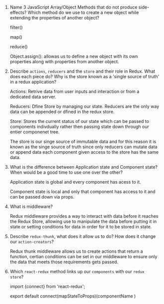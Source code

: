 1.  Name 3 JavaScript Array/Object Methods that do not produce side-effects? Which method do we use to create a new object 
while extending the properties of another object?

	filter()

	map()

	reduce()

	Object.assign(): allowas us to define a new object with its own properties along with properties from another object. 

1.  Describe `actions`, `reducers` and the `store` and their role in Redux. What does each piece do? Why is the store known as a 'single source of truth' in a redux application?

	Actions: Retrive data from user inputs and interaction or from a dedicated data server.

	Reducers: Dfine Store by managing our state. Reducers are the only way data can be appended or dfined in the redux 	store.

	Store: Stores  the current status of our state which can be passed to components indivdually rather then passing state 	down through our entier 		componenet tree. 

	The store is our singe source of immutable data and for this reason it is known as the singe source of truth since only 	reducers can 
	mutate data or append data each component given access to the store has the same data. 
  

1.  What is the difference between Application state and Component state? When would be a good time to use one over the other?
	
	Application state is global and every component has acess to it. 

	Component state is local and only that component has access to it and can be passed down via props. 

1.  What is middleware?

	Redux middleware provides a way to interact with data before it reaches the Redux Store, allowing use to manipulate the data before putting it in 	state or setting conditions for data in order for it to be stored in state.


1.  Describe `redux-thunk`, what does it allow us to do? How does it change our `action-creators`?

	Redux thunk middleware allows us to create actions that return a function, certian conditions can be set in our middleware to ensure only the data 		that meets those requirements gets passed.

1.  Which `react-redux` method links up our `components` with our `redux store`?


	import {connect} from 'react-redux';

	export default connect(mapStateToProps)(componentName )